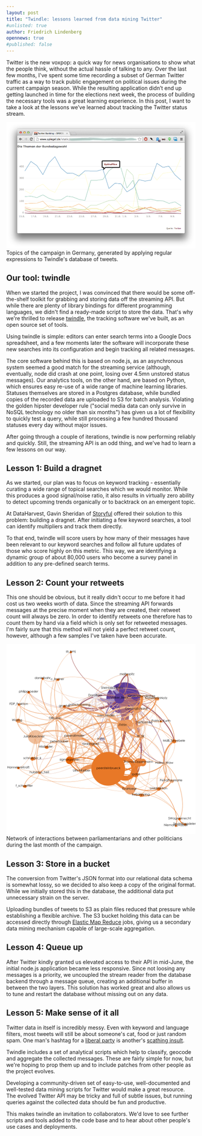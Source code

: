```yaml
---
layout: post
title: "Twindle: lessons learned from data mining Twitter"
#unlisted: true
author: Friedrich Lindenberg
opennews: true
#published: false
---
```


Twitter is the new voxpop: a quick way for news organisations to show what the people think, without the actual hassle of talking to any. Over the last few months, I've spent some time recording a subset of German Twitter traffic as a way to track public engagement on political issues during the current campaign season. While the resulting application didn’t end up getting launched in time for the elections next week, the process of building the necessary tools was a great learning experience. In this post, I want to take a look at the lessons we’ve learned about tracking the Twitter status stream. 

<div class="captioned">
    <img src="/assets/images/twindle-topics.png" class="img-responsive">
    <div class="caption">
        Topics of the campaign in Germany, generated by applying regular expressions to Twindle's database of tweets.
    </div>
</div>

Our tool: twindle
-----------------

When we started the project, I was convinced that there would be some off-the-shelf toolkit for grabbing and storing data off the streaming API. But while there are plenty of library bindings for different programming languages, we didn't find a ready-made script to store the data. That's why we're thrilled to release [twindle](http://github.com/pudo/twindle), the tracking software we've built, as an open source set of tools.

Using twindle is simple: editors can enter search terms into a Google Docs spreadsheet, and a few moments later the software will incorporate these new searches into its configuration and begin tracking all related messages. 

The core software behind this is based on node.js, as an asynchronous system seemed a good match for the streaming service (although, eventually, node did crash at one point, losing over 4.5mn unstored status messages). Our analytics tools, on the other hand, are based on Python, which ensures easy re-use of a wide range of machine learning libraries. Statuses themselves are stored in a Postgres database, while bundled copies of the recorded data are uploaded to S3 for batch analysis. Violating the golden hipster developer rule ("social media data can only survive in NoSQL technology no older than six months") has given us a lot of flexibility to quickly test a query, while still processing a few hundred thousand statuses every day without major issues.

After going through a couple of iterations, twindle is now performing reliably and quickly. Still, the streaming API is an odd thing, and we've had to learn a few lessons on our way. 


Lesson 1: Build a dragnet
-------------------------

As we started, our plan was to focus on keyword tracking - essentially curating a wide range of topical searches which we would monitor. While this produces a good signal/noise ratio, it also results in virtually zero ability to detect upcoming trends organically or to backtrack on an emergent topic. 

At DataHarvest, Gavin Sheridan of [Storyful](http://storyful.com/) offered their solution to this problem: building a dragnet. After initiating a few keyword searches, a tool can identify multipliers and track them directly.

To that end, twindle will score users by how many of their messages have been relevant to our keyword searches and follow all future updates of those who score highly on this metric. This way, we are identifying a dynamic group of about 80,000 users who become a survey panel in addition to any pre-defined search terms.


Lesson 2: Count your retweets
-----------------------------

This one should be obvious, but it really didn't occur to me before it had cost us two weeks worth of data. Since the streaming API forwards messages at the precise moment when they are created, their retweet count will always be zero. In order to identify retweets one therefore has to count them by hand via a field which is only set for retweeted messages. I'm fairly sure that this method will not yield a perfect retweet count, however, although a few samples I've taken have been accurate.

<div class="captioned">
    <img src="/assets/images/twindle-graph.png" class="img-responsive">
    <div class="caption">
        Network of interactions between parliamentarians and other politicians during the last month of the campaign.
    </div>
</div>

Lesson 3: Store in a bucket
---------------------

The conversion from Twitter's JSON format into our relational data schema is somewhat lossy, so we decided to also keep a copy of the original format. While we initially stored this in the database, the additional data put unnecessary strain on the server.

Uploading bundles of tweets to S3 as plain files reduced that pressure while establishing a flexible archive. The S3 bucket holding this data can be accessed directly through [Elastic Map Reduce](http://aws.amazon.com/elasticmapreduce/) jobs, giving us a secondary data mining mechanism capable of large-scale aggregation. 


Lesson 4: Queue up
------------------

After Twitter kindly granted us elevated access to their API in mid-June, the initial node.js application became less responsive. Since not loosing any messages is a priority, we uncoupled the stream reader from the database backend through a message queue, creating an additional buffer in between the two layers. This solution has worked great and also allows us to tune and restart the database without missing out on any data.


Lesson 5: Make sense of it all
------------------------------

Twitter data in itself is incredibly messy. Even with keyword and language filters, most tweets will still be about someone's cat, food or just random spam. One man's hashtag for a [liberal party](http://www.fdp.de/) is another's [scathing insult](http://en.wiktionary.org/wiki/fils_de_pute).

Twindle includes a set of analytical scripts which help to classify, geocode and aggregate the collected messages. These are fairly simple for now, but we're hoping to prop them up and to include patches from other people as the project evolves.

Developing a community-driven set of easy-to-use, well-documented and well-tested data mining scripts for Twitter would make a great resource. The evolved Twitter API may be tricky and full of subtle issues, but running queries against the collected data should be fun and productive.

This makes twindle an invitation to collaborators. We'd love to see further scripts and tools added to the code base and to hear about other people's use cases and deployments. 
